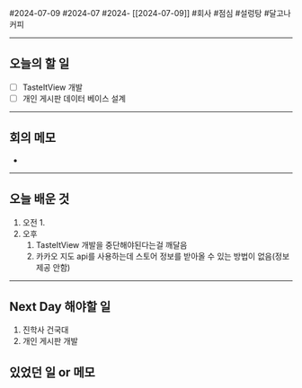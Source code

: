 #2024-07-09 #2024-07 #2024- [[2024-07-09]]
#회사 #점심 #설렁탕 #달고나커피

---
## 오늘의 할 일
- [ ] TasteItView 개발
- [ ] 개인 게시판 데이터 베이스 설계
---
## 회의 메모
- 
---
## 오늘 배운 것
1. 오전
    1. 
2. 오후
    1. TasteItView 개발을 중단해야된다는걸 깨달음
    2. 카카오 지도 api를 사용하는데 스토어 정보를 받아올 수 있는 방법이 없음(정보 제공 안함)
---
## Next Day 해야할 일
1. 진학사 건국대
2. 개인 게시판 개발 


## 있었던 일 or 메모